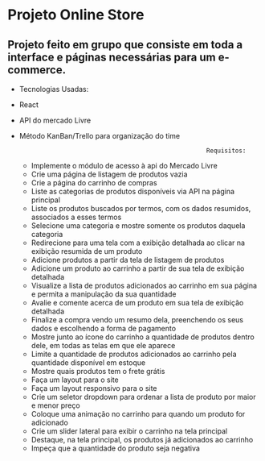 # Projeto Online Store

## Projeto feito em grupo que consiste em toda a interface e páginas necessárias para um e-commerce. 
 - Tecnologias Usadas: 

* React 
* API do mercado Livre 
* Método KanBan/Trello para organização do time 

                                                          Requisitos:


    -  Implemente o módulo de acesso à api do Mercado Livre
    -  Crie uma página de listagem de produtos vazia
    -  Crie a página do carrinho de compras
    -  Liste as categorias de produtos disponíveis via API na página principal
    -  Liste os produtos buscados por termos, com os dados resumidos, associados a esses termos
    -  Selecione uma categoria e mostre somente os produtos daquela categoria
    -  Redirecione para uma tela com a exibição detalhada ao clicar na exibição resumida de um produto
    -  Adicione produtos a partir da tela de listagem de produtos
    -  Adicione um produto ao carrinho a partir de sua tela de exibição detalhada
    -  Visualize a lista de produtos adicionados ao carrinho em sua página e permita a manipulação da sua quantidade
    -  Avalie e comente acerca de um produto em sua tela de exibição detalhada
    -  Finalize a compra vendo um resumo dela, preenchendo os seus dados e escolhendo a forma de pagamento
    -  Mostre junto ao ícone do carrinho a quantidade de produtos dentro dele, em todas as telas em que ele aparece
    -  Limite a quantidade de produtos adicionados ao carrinho pela quantidade disponível em estoque
    -  Mostre quais produtos tem o frete grátis
    -  Faça um layout para o site
    -  Faça um layout responsivo para o site
    -  Crie um seletor dropdown para ordenar a lista de produto por maior e menor preço
    -  Coloque uma animação no carrinho para quando um produto for adicionado
    -  Crie um slider lateral para exibir o carrinho na tela principal
    -  Destaque, na tela principal, os produtos já adicionados ao carrinho
    -  Impeça que a quantidade do produto seja negativa


